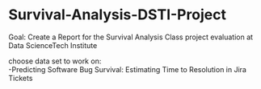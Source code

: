 # Survival-Analysis-DSTI-Project
Goal: Create a Report for the Survival Analysis Class project evaluation at Data ScienceTech Institute

choose data set to work on:  
-Predicting Software Bug Survival: Estimating Time to Resolution in Jira Tickets
